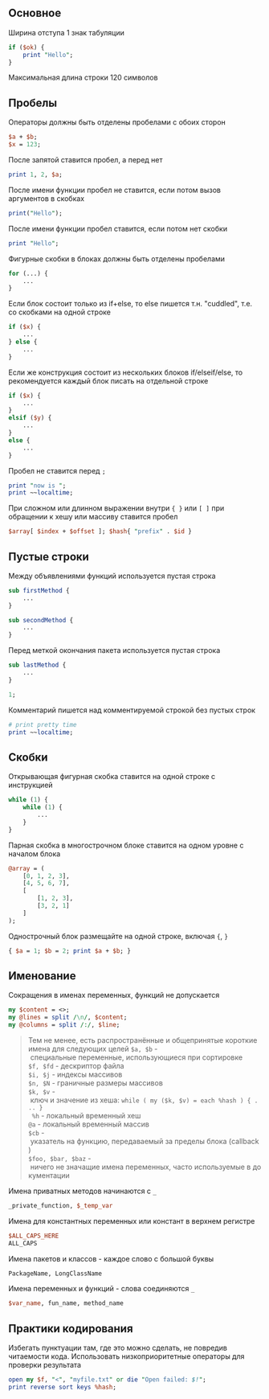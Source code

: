 ## Основное
Ширина отступа 1 знак табуляции
```perl
if ($ok) {
    print "Hello";
}
```
Максимальная длина строки 120 символов

## Пробелы
Операторы должны быть отделены пробелами с обоих сторон
```perl
$a + $b;
$x = 123;
```
После запятой ставится пробел, а перед нет
```perl
print 1, 2, $a;
```
После имени функции пробел не ставится, если потом вызов аргументов в скобках
```perl
print("Hello");
```
После имени функции пробел ставится, если потом нет скобки
```perl
print "Hello";
```
Фигурные скобки в блоках должны быть отделены пробелами
```perl
for (...) {
    ...
}
```

Если блок состоит только из if+else, то else пишется т.н. "cuddled", т.е. со скобками на одной строке
```perl
if ($x) {
	...
} else {
	...
}
```

Если же конструкция состоит из нескольких блоков if/elseif/else, то рекомендуется каждый блок писать на отдельной строке
```perl
if ($x) {
	...
}
elsif ($y) {
	...
}
else {
	...
}

```

Пробел не ставится перед `;`
```perl
print "now is ";
print ~~localtime;
```
При сложном или длинном выражении внутри `{ }` или `[ ]` при обращении к хешу или массиву ставится пробел
```perl
$array[ $index + $offset ]; $hash{ "prefix" . $id }
```

## Пустые строки
Между объявлениями функций используется пустая строка
```perl
sub firstMethod {
    ...
}

sub secondMethod {
    ...
}
```
Перед меткой окончания пакета используется пустая строка
```perl
sub lastMethod {
    ...
}

1;
```
Комментарий пишется над комментируемой строкой без пустых строк
```perl
# print pretty time
print ~~localtime;
```

## Скобки
Открывающая фигурная скобка ставится на одной строке с инструкцией
```perl
while (1) {
    while (1) {
        ...
    }
}
```
Парная скобка в многострочном блоке ставится на одном уровне с началом блока
```perl
@array = (
    [0, 1, 2, 3],
    [4, 5, 6, 7],
    [
        [1, 2, 3],
        [3, 2, 1]
    ]
);

```
Однострочный блок размещайте на одной строке, включая `{`, `}`
```perl
{ $a = 1; $b = 2; print $a + $b; }
```

## Именование
Сокращения в именах переменных, функций не допускается
```perl
my $content = <>;
my @lines = split /\n/, $content;
my @columns = split /:/, $line;
```
> Тем не менее, есть распространённые и общепринятые короткие имена для следующих целей
> `$a, $b` - специальные переменные, использующиеся при сортировке  
> `$f, $fd` - дескриптор файла  
> `$i, $j` - индексы массивов  
> `$n, $N` - граничные размеры массивов  
> `$k, $v` - ключ и значение из хеша: `while ( my ($k, $v) = each %hash ) { ... }`  
>` %h` - локальный временный хеш  
> `@a` - локальный временный массив  
> `$cb` - указатель на функцию, передаваемый за пределы блока (callback)  
> `$foo, $bar, $baz` - ничего не значащие имена переменных, часто используемые в документации

Имена приватных методов начинаются с `_`
```perl
_private_function, $_temp_var
```
Имена для константных переменных или констант в верхнем регистре
```perl
$ALL_CAPS_HERE
ALL_CAPS
```
Имена пакетов и классов - каждое слово с большой буквы
```perl
PackageName, LongClassName
```
Имена переменных и функций - слова соединяются `_`
```perl
$var_name, fun_name, method_name
```

## Практики кодирования
Избегать пунктуации там, где это можно сделать, не повредив читаемости кода. Использовать низкоприоритетные операторы для проверки результата
```perl
open my $f, "<", "myfile.txt" or die "Open failed: $!";
print reverse sort keys %hash;
```
